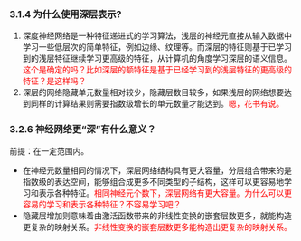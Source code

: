 

### 3.1.4 为什么使用深层表示?

1. 深度神经网络是一种特征递进式的学习算法，浅层的神经元直接从输入数据中学习一些低层次的简单特征，例如边缘、纹理等。而深层的特征则基于已学习到的浅层特征继续学习更高级的特征，从计算机的角度学习深层的语义信息。<span style="color:red;">这个是确定的吗？比如深层的额特征是基于已经学习到的浅层特征的更高级的特征？是这样吗？</span>
2. 深层的网络隐藏单元数量相对较少，隐藏层数目较多，如果浅层的网络想要达到同样的计算结果则需要指数级增长的单元数量才能达到。<span style="color:red;">嗯，花书有说。</span>



### 3.2.6 神经网络更“深”有什么意义？

前提：在一定范围内。

- 在神经元数量相同的情况下，深层网络结构具有更大容量，分层组合带来的是指数级的表达空间，能够组合成更多不同类型的子结构，这样可以更容易地学习和表示各种特征。<span style="color:red;">相同神经元个数下，深层网络有更大容量。</span><span style="color:red;">为什么可以更容易的学习和表示各种特征？不容易学习吧？</span>
- 隐藏层增加则意味着由激活函数带来的非线性变换的嵌套层数更多，就能构造更复杂的映射关系。<span style="color:red;">非线性变换的嵌套层数更多能构造出更复杂的映射关系。</span>
